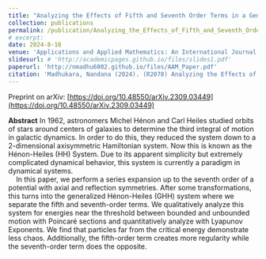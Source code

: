 ```yaml
---
title: "Analyzing the Effects of Fifth and Seventh Order Terms in a Generalized Hénon-Heiles Potential"
collection: publications
permalink: /publication/Analyzing_the_Effects_of_Fifth_and_Seventh_Order_Terms_in_a_Generalized_Hénon-Heiles_Potential
# excerpt: 
date: 2024-8-16
venue: 'Applications and Applied Mathematics: An International Journal'
slidesurl: # 'http://academicpages.github.io/files/slides1.pdf'
paperurl: 'http://nmadhu6002.github.io/files/AAM_Paper.pdf'
citation: 'Madhukara, Nandana (2024). (R2078) Analyzing the Effects of Fifth and Seventh Order Terms in a Generalized Henon-Heiles Potential, Applications and Applied Mathematics: An International Journal (AAM), Vol. 19, Iss. 2, Article 3.'
---
```


Preprint on arXiv: [https://doi.org/10.48550/arXiv.2309.03449](https://doi.org/10.48550/arXiv.2309.03449)

**Abstract** In 1962, astronomers Michel Hénon and Carl Heiles studied orbits of stars around centers of galaxies to determine the third integral of motion in galactic dynamics. In order to do this, they reduced the system down to a 2-dimensional axisymmetric Hamiltonian system. Now this is known as the Hénon-Heiles (HH) System. Due to its apparent simplicity but extremely complicated dynamical behavior, this system is currently a paradigm in dynamical systems.  
&nbsp;&nbsp;&nbsp;&nbsp;In this paper, we perform a series expansion up to the seventh order of a potential with axial and reflection symmetries. After some transformations, this turns into the generalized Hénon-Heiles (GHH) system where we separate the fifth and seventh-order terms. We qualitatively analyze this system for energies near the threshold between bounded and unbounded motion with Poincaré sections and quantitatively analyze with Lyapunov Exponents. We find that particles far from the critical energy demonstrate less chaos. Additionally, the fifth-order term creates more regularity while the seventh-order term does the opposite.